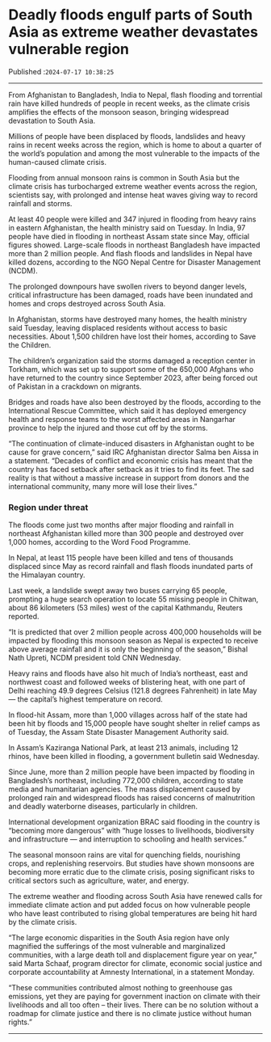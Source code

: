 # Deadly floods engulf parts of South Asia as extreme weather devastates vulnerable region

Published :`2024-07-17 10:38:25`

---

From Afghanistan to Bangladesh, India to Nepal, flash flooding and torrential rain have killed hundreds of people in recent weeks, as the climate crisis amplifies the effects of the monsoon season, bringing widespread devastation to South Asia.

Millions of people have been displaced by floods, landslides and heavy rains in recent weeks across the region, which is home to about a quarter of the world’s population and among the most vulnerable to the impacts of the human-caused climate crisis.

Flooding from annual monsoon rains is common in South Asia but the climate crisis has turbocharged extreme weather events across the region, scientists say, with prolonged and intense heat waves giving way to record rainfall and storms.

At least 40 people were killed and 347 injured in flooding from heavy rains in eastern Afghanistan, the health ministry said on Tuesday. In India, 97 people have died in flooding in northeast Assam state since May, official figures showed. Large-scale floods in northeast Bangladesh have impacted more than 2 million people. And flash floods and landslides in Nepal have killed dozens, according to the NGO Nepal Centre for Disaster Management (NCDM).

The prolonged downpours have swollen rivers to beyond danger levels, critical infrastructure has been damaged, roads have been inundated and homes and crops destroyed across South Asia.

In Afghanistan, storms have destroyed many homes, the health ministry said Tuesday, leaving displaced residents without access to basic necessities. About 1,500 children have lost their homes, according to Save the Children.

The children’s organization said the storms damaged a reception center in Torkham, which was set up to support some of the 650,000 Afghans who have returned to the country since September 2023, after being forced out of Pakistan in a crackdown on migrants.

Bridges and roads have also been destroyed by the floods, according to the International Rescue Committee, which said it has deployed emergency health and response teams to the worst affected areas in Nangarhar province to help the injured and those cut off by the storms.

“The continuation of climate-induced disasters in Afghanistan ought to be cause for grave concern,” said IRC Afghanistan director Salma ben Aissa in a statement. “Decades of conflict and economic crisis has meant that the country has faced setback after setback as it tries to find its feet. The sad reality is that without a massive increase in support from donors and the international community, many more will lose their lives.”

### Region under threat

The floods come just two months after major flooding and rainfall in northeast Afghanistan killed more than 300 people and destroyed over 1,000 homes, according to the Word Food Programme.

In Nepal, at least 115 people have been killed and tens of thousands displaced since May as record rainfall and flash floods inundated parts of the Himalayan country.

Last week, a landslide swept away two buses carrying 65 people, prompting a huge search operation to locate 55 missing people in Chitwan, about 86 kilometers (53 miles) west of the capital Kathmandu, Reuters reported.

“It is predicted that over 2 million people across 400,000 households will be impacted by flooding this monsoon season as Nepal is expected to receive above average rainfall and it is only the beginning of the season,” Bishal Nath Upreti, NCDM president told CNN Wednesday.

Heavy rains and floods have also hit much of India’s northeast, east and northwest coast and followed weeks of blistering heat, with one part of Delhi reaching 49.9 degrees Celsius (121.8 degrees Fahrenheit) in late May — the capital’s highest temperature on record.

In flood-hit Assam, more than 1,000 villages across half of the state had been hit by floods and 15,000 people have sought shelter in relief camps as of Tuesday, the Assam State Disaster Management Authority said.

In Assam’s Kaziranga National Park, at least 213 animals, including 12 rhinos, have been killed in flooding, a government bulletin said Wednesday.

Since June, more than 2 million people have been impacted by flooding in Bangladesh’s northeast, including 772,000 children, according to state media and humanitarian agencies. The mass displacement caused by prolonged rain and widespread floods has raised concerns of malnutrition and deadly waterborne diseases, particularly in children.

International development organization BRAC said flooding in the country is “becoming more dangerous” with “huge losses to livelihoods, biodiversity and infrastructure — and interruption to schooling and health services.”

The seasonal monsoon rains are vital for quenching fields, nourishing crops, and replenishing reservoirs. But studies have shown monsoons are becoming more erratic due to the climate crisis, posing significant risks to critical sectors such as agriculture, water, and energy.

The extreme weather and flooding across South Asia have renewed calls for immediate climate action and put added focus on how vulnerable people who have least contributed to rising global temperatures are being hit hard by the climate crisis.

“The large economic disparities in the South Asia region have only magnified the sufferings of the most vulnerable and marginalized communities, with a large death toll and displacement figure year on year,” said Marta Schaaf, program director for climate, economic social justice and corporate accountability at Amnesty International, in a statement Monday.

“These communities contributed almost nothing to greenhouse gas emissions, yet they are paying for government inaction on climate with their livelihoods and all too often – their lives. There can be no solution without a roadmap for climate justice and there is no climate justice without human rights.”

---

